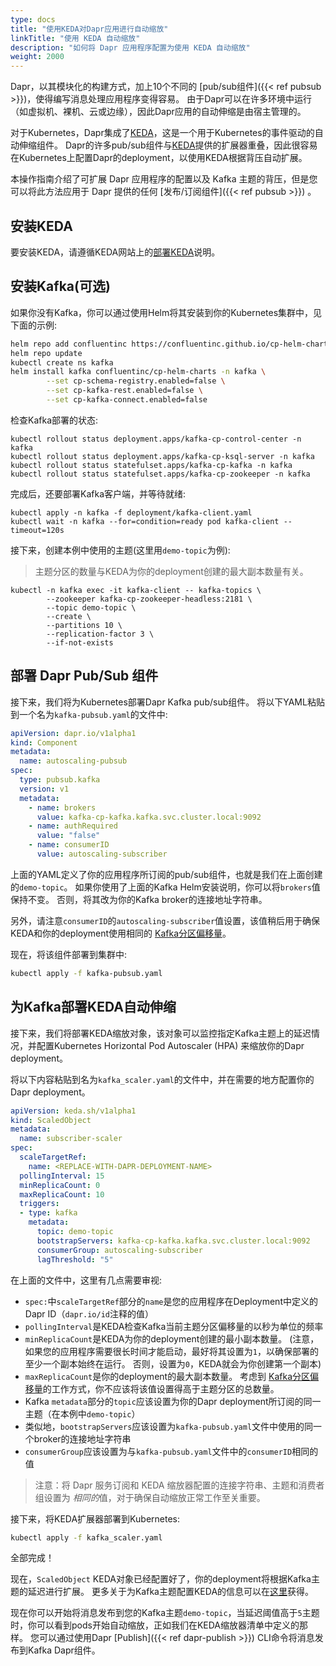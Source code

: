 ```yaml
---
type: docs
title: "使用KEDA对Dapr应用进行自动缩放"
linkTitle: "使用 KEDA 自动缩放"
description: "如何将 Dapr 应用程序配置为使用 KEDA 自动缩放"
weight: 2000
---
```


Dapr，以其模块化的构建方式，加上10个不同的 [pub/sub组件]({{< ref pubsub >}})，使得编写消息处理应用程序变得容易。 由于Dapr可以在许多环境中运行（如虚拟机、裸机、云或边缘），因此Dapr应用的自动伸缩是由宿主管理的。

对于Kubernetes，Dapr集成了[KEDA](https://github.com/kedacore/keda)，这是一个用于Kubernetes的事件驱动的自动伸缩组件。 Dapr的许多pub/sub组件与[KEDA](https://github.com/kedacore/keda)提供的扩展器重叠，因此很容易在Kubernetes上配置Dapr的deployment，以使用KEDA根据背压自动扩展。

本操作指南介绍了可扩展 Dapr 应用程序的配置以及 Kafka 主题的背压，但是您可以将此方法应用于 Dapr 提供的任何 [发布/订阅组件]({{< ref pubsub >}}) 。

## 安装KEDA

要安装KEDA，请遵循KEDA网站上的[部署KEDA](https://keda.sh/docs/latest/deploy/)说明。

## 安装Kafka(可选)

如果你没有Kafka，你可以通过使用Helm将其安装到你的Kubernetes集群中，见下面的示例:

```bash
helm repo add confluentinc https://confluentinc.github.io/cp-helm-charts/
helm repo update
kubectl create ns kafka
helm install kafka confluentinc/cp-helm-charts -n kafka \
        --set cp-schema-registry.enabled=false \
        --set cp-kafka-rest.enabled=false \
        --set cp-kafka-connect.enabled=false
```

检查Kafka部署的状态:

```shell
kubectl rollout status deployment.apps/kafka-cp-control-center -n kafka
kubectl rollout status deployment.apps/kafka-cp-ksql-server -n kafka
kubectl rollout status statefulset.apps/kafka-cp-kafka -n kafka
kubectl rollout status statefulset.apps/kafka-cp-zookeeper -n kafka
```

完成后，还要部署Kafka客户端，并等待就绪:

```shell
kubectl apply -n kafka -f deployment/kafka-client.yaml
kubectl wait -n kafka --for=condition=ready pod kafka-client --timeout=120s
```

接下来，创建本例中使用的主题(这里用`demo-topic`为例):

> 主题分区的数量与KEDA为你的deployment创建的最大副本数量有关。

```shell
kubectl -n kafka exec -it kafka-client -- kafka-topics \
        --zookeeper kafka-cp-zookeeper-headless:2181 \
        --topic demo-topic \
        --create \
        --partitions 10 \
        --replication-factor 3 \
        --if-not-exists
```

## 部署 Dapr Pub/Sub 组件

接下来，我们将为Kubernetes部署Dapr Kafka pub/sub组件。 将以下YAML粘贴到一个名为`kafka-pubsub.yaml`的文件中:

```yaml
apiVersion: dapr.io/v1alpha1
kind: Component
metadata:
  name: autoscaling-pubsub
spec:
  type: pubsub.kafka
  version: v1
  metadata:
    - name: brokers
      value: kafka-cp-kafka.kafka.svc.cluster.local:9092
    - name: authRequired
      value: "false"
    - name: consumerID
      value: autoscaling-subscriber
```

上面的YAML定义了你的应用程序所订阅的pub/sub组件，也就是我们在上面创建的`demo-topic`。 如果你使用了上面的Kafka Helm安装说明，你可以将`brokers`值保持不变。 否则，将其改为你的Kafka broker的连接地址字符串。

另外，请注意`consumerID`的`autoscaling-subscriber`值设置，该值稍后用于确保KEDA和你的deployment使用相同的 [Kafka分区偏移量](http://cloudurable.com/blog/kafka-architecture-topics/index.html#:~:text=Kafka%20continually%20appended%20to%20partitions,fit%20on%20a%20single%20server.)。

现在，将该组件部署到集群中:

```bash
kubectl apply -f kafka-pubsub.yaml
```

## 为Kafka部署KEDA自动伸缩

接下来，我们将部署KEDA缩放对象，该对象可以监控指定Kafka主题上的延迟情况，并配置Kubernetes Horizontal Pod Autoscaler (HPA) 来缩放你的Dapr deployment。

将以下内容粘贴到名为`kafka_scaler.yaml`的文件中，并在需要的地方配置你的Dapr deployment。

```yaml
apiVersion: keda.sh/v1alpha1
kind: ScaledObject
metadata:
  name: subscriber-scaler
spec:
  scaleTargetRef:
    name: <REPLACE-WITH-DAPR-DEPLOYMENT-NAME>
  pollingInterval: 15
  minReplicaCount: 0
  maxReplicaCount: 10
  triggers:
  - type: kafka
    metadata:
      topic: demo-topic
      bootstrapServers: kafka-cp-kafka.kafka.svc.cluster.local:9092
      consumerGroup: autoscaling-subscriber
      lagThreshold: "5"
```

在上面的文件中，这里有几点需要审视:

* `spec:`中`scaleTargetRef`部分的`name`是您的应用程序在Deployment中定义的Dapr ID（`dapr.io/id`注释的值）
* `pollingInterval`是KEDA检查Kafka当前主题分区偏移量的以秒为单位的频率
* `minReplicaCount`是KEDA为你的deployment创建的最小副本数量。 (注意，如果您的应用程序需要很长时间才能启动，最好将其设置为`1`，以确保部署的至少一个副本始终在运行。 否则，设置为`0`，KEDA就会为你创建第一个副本)
* `maxReplicaCount`是你的deployment的最大副本数量。 考虑到 [Kafka分区偏移量](http://cloudurable.com/blog/kafka-architecture-topics/index.html#:~:text=Kafka%20continually%20appended%20to%20partitions,fit%20on%20a%20single%20server.)的工作方式，你不应该将该值设置得高于主题分区的总数量。
* Kafka `metadata`部分的`topic`应该设置为你的Dapr deployment所订阅的同一主题（在本例中`demo-topic`）
* 类似地，`bootstrapServers`应该设置为`kafka-pubsub.yaml`文件中使用的同一个broker的连接地址字符串
* `consumerGroup`应该设置为与`kafka-pubsub.yaml`文件中的`consumerID`相同的值

> 注意：将 Dapr 服务订阅和 KEDA 缩放器配置的连接字符串、主题和消费者组设置为 *相同的*值，对于确保自动缩放正常工作至关重要。

接下来，将KEDA扩展器部署到Kubernetes:

```bash
kubectl apply -f kafka_scaler.yaml
```

全部完成！

现在，`ScaledObject` KEDA对象已经配置好了，你的deployment将根据Kafka主题的延迟进行扩展。 更多关于为Kafka主题配置KEDA的信息可以在[这里](https://keda.sh/docs/2.0/scalers/apache-kafka/)获得。

现在你可以开始将消息发布到您的Kafka主题`demo-topic`，当延迟阈值高于`5`主题时，你可以看到pods开始自动缩放，正如我们在KEDA缩放器清单中定义的那样。 您可以通过使用Dapr [Publish]({{< ref dapr-publish >}}) CLI命令将消息发布到Kafka Dapr组件。
